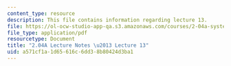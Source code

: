 ```yaml
---
content_type: resource
description: This file contains information regarding lecture 13.
file: https://ol-ocw-studio-app-qa.s3.amazonaws.com/courses/2-04a-systems-and-controls-spring-2013/a571cf1a1d65616c6dd38b80424d3ba1_MIT2_04AS13_Lecture13.pdf
file_type: application/pdf
resourcetype: Document
title: "2.04A Lecture Notes \u2013 Lecture 13"
uid: a571cf1a-1d65-616c-6dd3-8b80424d3ba1
---
```

